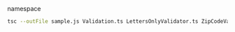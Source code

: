 

namespace
```sh
tsc --outFile sample.js Validation.ts LettersOnlyValidator.ts ZipCodeValidator.ts Test.ts
```
